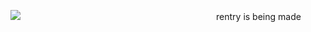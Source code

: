 ![](https://media.discordapp.net/attachments/892283855623565382/1117014512772583485/blur_edges_8.png?width=1025&height=242)
 ㅤㅤㅤㅤㅤㅤㅤㅤㅤㅤㅤㅤㅤㅤㅤㅤㅤㅤㅤㅤㅤㅤㅤㅤrentry is being made


